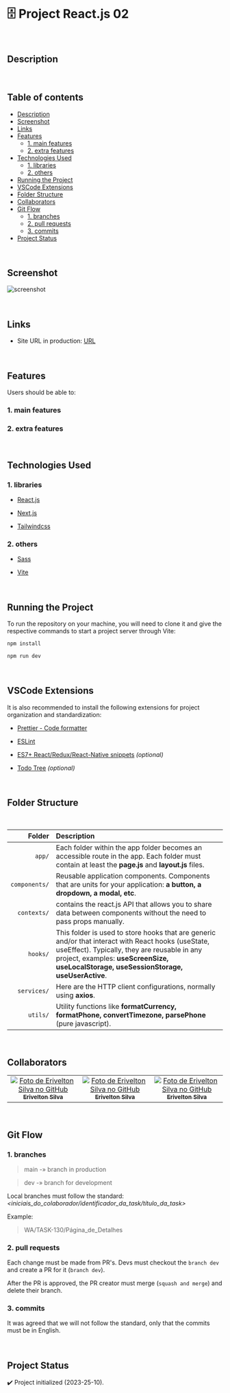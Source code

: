 # :file_cabinet: Project React.js 02

<br>

## Description

<br>

## Table of contents

- [Description](#description)
- [Screenshot](#screenshot)
- [Links](#links)
- [Features](#features)
  - [1. main features](#1-main-features)
  - [2. extra features](#2-extra-features)
- [Technologies Used](#technologies-used)
  - [1. libraries](#1-libraries)
  - [2. others](#2-others)
- [Running the Project](#running-the-project)
- [VSCode Extensions](#vscode-extensions)
- [Folder Structure](#folder-structure)
- [Collaborators](#collaborators)
- [Git Flow](#git-flow)
  - [1. branches](#1-branches)
  - [2. pull requests](#2-pull-requests)
  - [3. commits](#3-commits)
- [Project Status](#project-status)

<br>

## Screenshot

![screenshot](./screenshot.png)

<br>

## Links

- Site URL in production: [URL](#)

<br>

## Features

Users should be able to:

### 1. main features

<!-- - [x] Ver todos os países da API na página inicial. -->

### 2. extra features

<br>

## Technologies Used

### 1. libraries

- [React.js](https://react.dev/learn/ "react.js documentation")

- [Next.js](https://nextjs.org/ "next.js documentation")

- [Tailwindcss](https://tailwindcss.com/ "tailwindcss documentation")

### 2. others

- [Sass](https://sass-lang.com/documentation/ "sass documentation")

- [Vite](https://vitejs.dev/guide/ "vite documentation")

<br>

## Running the Project

To run the repository on your machine, you will need to clone it and give the respective commands to start a project server through Vite:

```bash
npm install
```

```bash
npm run dev
```

<br>

## VSCode Extensions

It is also recommended to install the following extensions for project organization and standardization:

- [Prettier - Code formatter](https://marketplace.visualstudio.com/items?itemName=esbenp.prettier-vscode)

- [ESLint](https://marketplace.visualstudio.com/items?itemName=dbaeumer.vscode-eslint)

- [ES7+ React/Redux/React-Native snippets](https://marketplace.visualstudio.com/items?itemName=dsznajder.es7-react-js-snippets) *(optional)*

- [Todo Tree](https://marketplace.visualstudio.com/items?itemName=Gruntfuggly.todo-tree) *(optional)*

<br>

## Folder Structure

<br>

| Folder | Description |
| ---:   | :--- |
| `app/` | Each folder within the app folder becomes an accessible route in the app. Each folder must contain at least the **page.js** and **layout.js** files. |
| `components/` | Reusable application components. Components that are units for your application: **a button, a dropdown, a modal, etc**. |
| `contexts/` | contains the react.js API that allows you to share data between components without the need to pass props manually. |
| `hooks/` | This folder is used to store hooks that are generic and/or that interact with React hooks (useState, useEffect). Typically, they are reusable in any project, examples: **useScreenSize, useLocalStorage, useSessionStorage, useUserActive**. |
| `services/` | Here are the HTTP client configurations, normally using **axios**. |
| `utils/` | Utility functions like **formatCurrency, formatPhone, convertTimezone, parsePhone** (pure javascript). |

<br>

## Collaborators

<table>
  <tr>
    <td align="center">
      <a href="https://github.com/eriveltondasilva">
        <img src="https://github.com/eriveltondasilva.png" min-width="200px" alt="Foto de Erivelton Silva no GitHub"/><br>
        <sub>
          <b>Erivelton Silva</b>
        </sub>
      </a>
    </td>
    <td align="center">
      <a href="https://github.com/eriveltondasilva">
        <img src="https://github.com/eriveltondasilva.png" min-width="200px" alt="Foto de Erivelton Silva no GitHub"/><br>
        <sub>
          <b>Erivelton Silva</b>
        </sub>
      </a>
    </td>
    <td align="center">
      <a href="https://github.com/eriveltondasilva">
        <img src="https://github.com/eriveltondasilva.png" min-width="200px" alt="Foto de Erivelton Silva no GitHub"/><br>
        <sub>
          <b>Erivelton Silva</b>
        </sub>
      </a>
    </td>
  </tr>
</table>

<!-- | | | |
| :---: | :---: | :---: |
| ![Erivelton Silva](https://github.com/eriveltondasilva.png) | ![Erivelton Silva](https://github.com/eriveltondasilva.png) | ![Erivelton Silva](https://github.com/eriveltondasilva.png) |
| [Erivelton Silva](https://github.com/eriveltondasilva) | [Erivelton Silva](https://github.com/eriveltondasilva) |
| | | -->

<br>

## Git Flow

### 1. branches

> main -» branch in production

> dev -» branch for development

Local branches must follow the standard:
*<iniciais_do_colaborador/identificador_da_task/título_da_task>*

Example:
> WA/TASK-130/Página_de_Detalhes

### 2. pull requests

Each change must be made from PR's.
Devs must checkout the `branch dev` and create a PR for it (`branch dev`).

After the PR is approved, the PR creator must merge (`squash and merge`) and delete their branch.

### 3. commits

It was agreed that we will not follow the standard, only that the commits must be in English.

<br>

## Project Status

:heavy_check_mark: Project initialized (2023-25-10).
<!-- :rocket::tada::tada: -->

<br>
